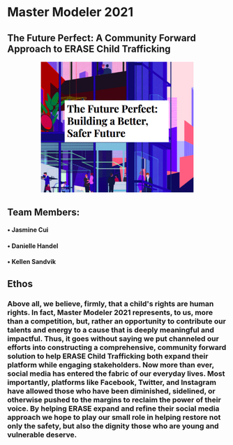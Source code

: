 # Master Modeler 2021 
## The Future Perfect: A Community Forward Approach to ERASE Child Trafficking 

<p align="center">
  <img src="https://github.com/macrodawg/thefutureperfect/blob/main/images/futureperfectreadme.png" width="350" title="The Future Perfect: Building a Better, Safer Future">
</p>


## Team Members:
#### • Jasmine Cui 
#### • Danielle Handel 
#### • Kellen Sandvik 

## Ethos 
### Above all, we believe, firmly, that **a child's rights are human rights.** In fact, Master Modeler 2021 represents, to us, more than a competition, but, rather an opportunity to contribute our talents and energy to a cause that is deeply meaningful and impactful. Thus, it goes without saying we put channeled our efforts into constructing a comprehensive, community forward solution to help ERASE Child Trafficking both expand their platform while engaging stakeholders. Now more than ever, social media has entered the fabric of our everyday lives. Most importantly, platforms like Facebook, Twitter, and Instagram have allowed those who have been diminished, sidelined, or otherwise pushed to the margins to reclaim the power of their voice. By helping ERASE expand and refine their social media approach we hope to play our small role in helping restore not only the safety, but also the dignity those who are young and vulnerable deserve. 